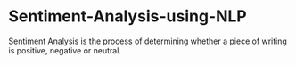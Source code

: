 # Sentiment-Analysis-using-NLP
Sentiment Analysis is the process of determining whether a piece of writing is positive, negative or neutral.
